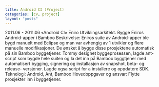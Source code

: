 ```yaml
---
title: Android CI (Project)
categories: [cv, project]
layout: "posts"
---
```


2011.06 - 2011.06		«Android CI»
Eniro
Utviklingsarkitekt.
Bygge Eniros Android-apper i Bamboo
Beskrivelse: Eniros suite av Android-apper ble bygd manuelt med Eclipse og man var avhengig av 1 utvikler og flere manuelle modifikasjoner. De ønsket å bygge disse prosjektene automatisk på sin Bamboo byggetjener.
Tommy designet byggeprosessen, lagde ant-script som bygde hele suiten og la det inn på Bamboo byggtjener med automatisert bygging, signering og installasjon av snapshot, beta- og release- versjoner. Lagde ogsa script for a installere og oppdatere SDK.
Teknologi: Android, Ant, Bamboo
Hovedoppgaver og ansvar: Flytte prosjekter inn i byggetjener.